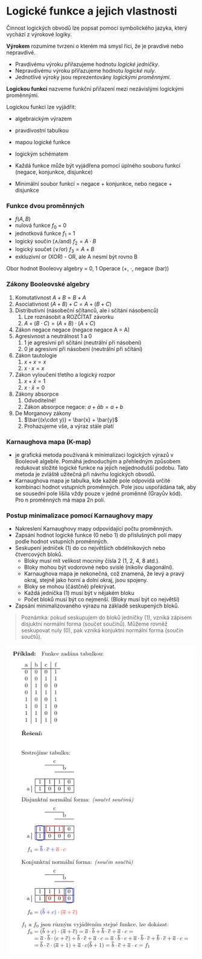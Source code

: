 # Logické funkce a jejich vlastnosti

Činnost logických obvodů lze popsat pomocí symbolického jazyka, který vychází z výrokové logiky.

**Výrokem** rozumíme tvrzení o kterém má smysl říci, že je pravdivé nebo nepravdivé.

- Pravdivému výroku přiřazujeme hodnotu *logické jedničky*.
- Nepravdivému výroku přiřazujeme hodnotu *logické nuly*.
- Jednotlivé výroky jsou reprezentovány *logickými proměnnými*.

**Logickou funkcí** nazveme funkční přiřazení mezi nezávislými logickými proměnnými.

Logickou funkci lze vyjádřit:

- algebraickým výrazem
- pravdivostní tabulkou
- mapou logické funkce
- logickým schématem

- Každá funkce může být vyjádřena pomocí úplného souboru funkcí (negace, konjunkce, disjunkce)
- Minimální soubor funkcí = negace + konjunkce, nebo negace + disjunkce
### Funkce dvou proměnných
- $f(A, B)$
- nulová funkce $f_0$ = 0
- jednotková funkce $f_1$ = 1
- logický součin ($\land$/and) $f_2 = A \cdot B$  
- logický součet ($\lor$/or) $f_3 = A + B$ 
- exkluzivní or (XOR) - OR, ale A nesmí být rovno B

Obor hodnot Booleovy algebry = 0, 1
Operace (+, $\cdot$, negace (bar))

### Zákony Booleovské algebry

1. Komutativnost $A + B = B + A$
2. Asociativnost $(A + B) + C = A + (B + C)$
3. Distributivní (násobeční sčítanců, ale i sčítání násobenců)
	1. Lze roznásobit a ROZČÍTAT závorku
	2. $A + (B \cdot C) = (A + B)\cdot (A + C)$
4. Zákon negace negace (negace negace A = A)
5. Agresivnost a neutrálnost 1 a 0
	1. 1 je agresivní při sčítání (neutrální při násobení)
	2. 0 je agresivní při násobení (neutrální při sčítání)
6. Zákon tautologie
	1. $x + x = x$
	2. $x \cdot x = x$
7. Zákon vyloučení třetího a logický rozpor
	1. $x + \bar{x} = 1$
	2. $x \cdot \bar{x} = 0$
8. Zákony absorpce
	1. Odvoditelné!
	2. Zákon absorpce negace: $a + \bar{a}b = a + b$
9. De Morganovy zákony
	1. $\bar{(x\cdot y)} = \bar{x} + \bar{y}$
	2. Prohazujeme vše, a výraz stále platí
	
	
### Karnaughova mapa (K-map)

- je grafická metoda používaná k minimalizaci logických výrazů v Booleově algebře. Pomáhá jednoduchým a přehledným způsobem redukovat složité logické funkce na jejich nejjednodušší podobu. Tato metoda je zvláště užitečná při návrhu logických obvodů.
- Karnaughova mapa je tabulka, kde každé pole odpovídá určité kombinaci hodnot vstupních proměnných. Pole jsou uspořádána tak, aby se sousední pole lišila vždy pouze v jedné proměnné (Grayův kód). Pro n proměnných má mapa 2n polí.

### Postup minimalizace pomocí Karnaughovy mapy

- Nakreslení Karnaughovy mapy odpovídající počtu proměnných.
- Zapsání hodnot logické funkce (0 nebo 1) do příslušných polí mapy podle hodnot vstupních proměnných.
- Seskupení jedniček (1) do co největších obdélníkových nebo čtvercových bloků.
  - Bloky musí mít velikost mocniny čísla 2 (1, 2, 4, 8 atd.).
  - Bloky mohou být vodorovné nebo svislé (nikoliv diagonální).
  - Karnaughova mapa je nekonečná, což znamená, že levý a pravý okraj, stejně jako horní a dolní okraj, jsou spojeny.
  - Bloky se mohou (částčně) překrývat. 
  - Každá jednička (1) musí být v nějakém bloku
  - Počet bloků musí být co nejmenší. (Bloky musí být co největší)
- Zapsání minimalizovaného výrazu na základě seskupených bloků.

> Poznámka:
> pokud seskupujem do bloků jedničky (1), vzniká zápisem disjuktní normální forma (součet součinů). Můžeme rovněž seskupovat nuly (0), pak vzniká konjuktní normální forma (součin součtů).

<img src=Images/Karnaugh_example.png>